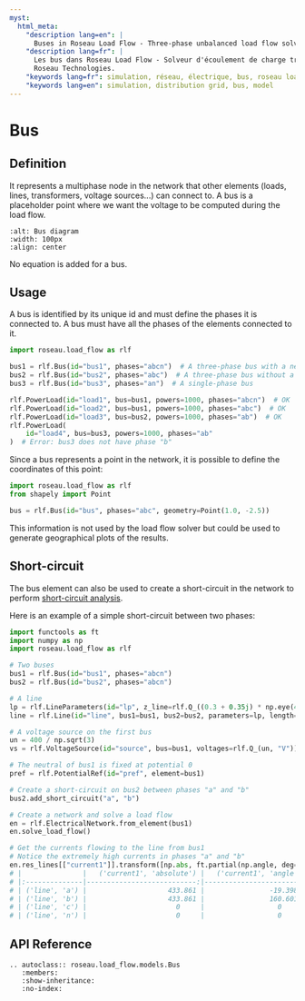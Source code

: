 ```yaml
---
myst:
  html_meta:
    "description lang=en": |
      Buses in Roseau Load Flow - Three-phase unbalanced load flow solver in a Python API by Roseau Technologies.
    "description lang=fr": |
      Les bus dans Roseau Load Flow - Solveur d'écoulement de charge triphasé et déséquilibré dans une API Python par
      Roseau Technologies.
    "keywords lang=fr": simulation, réseau, électrique, bus, roseau load flow, modèle
    "keywords lang=en": simulation, distribution grid, bus, model
---
```


# Bus

## Definition

It represents a multiphase node in the network that other elements (loads, lines, transformers,
voltage sources...) can connect to. A bus is a placeholder point where we want the voltage to be
computed during the load flow.

```{image} /_static/Bus.svg
:alt: Bus diagram
:width: 100px
:align: center
```

No equation is added for a bus.

## Usage

A bus is identified by its unique id and must define the phases it is connected to. A bus must
have all the phases of the elements connected to it.

```python
import roseau.load_flow as rlf

bus1 = rlf.Bus(id="bus1", phases="abcn")  # A three-phase bus with a neutral
bus2 = rlf.Bus(id="bus2", phases="abc")  # A three-phase bus without a neutral
bus3 = rlf.Bus(id="bus3", phases="an")  # A single-phase bus

rlf.PowerLoad(id="load1", bus=bus1, powers=1000, phases="abcn")  # OK
rlf.PowerLoad(id="load2", bus=bus1, powers=1000, phases="abc")  # OK
rlf.PowerLoad(id="load3", bus=bus2, powers=1000, phases="ab")  # OK
rlf.PowerLoad(
    id="load4", bus=bus3, powers=1000, phases="ab"
)  # Error: bus3 does not have phase "b"
```

Since a bus represents a point in the network, it is possible to define the coordinates of this
point:

```python
import roseau.load_flow as rlf
from shapely import Point

bus = rlf.Bus(id="bus", phases="abc", geometry=Point(1.0, -2.5))
```

This information is not used by the load flow solver but could be used to generate geographical
plots of the results.

## Short-circuit

The bus element can also be used to create a short-circuit in the network to perform
[short-circuit analysis](../usage/Short_Circuit.md).

Here is an example of a simple short-circuit between two phases:

```python
import functools as ft
import numpy as np
import roseau.load_flow as rlf

# Two buses
bus1 = rlf.Bus(id="bus1", phases="abcn")
bus2 = rlf.Bus(id="bus2", phases="abcn")

# A line
lp = rlf.LineParameters(id="lp", z_line=rlf.Q_((0.3 + 0.35j) * np.eye(4), "ohm/km"))
line = rlf.Line(id="line", bus1=bus1, bus2=bus2, parameters=lp, length=rlf.Q_(1, "km"))

# A voltage source on the first bus
un = 400 / np.sqrt(3)
vs = rlf.VoltageSource(id="source", bus=bus1, voltages=rlf.Q_(un, "V"))

# The neutral of bus1 is fixed at potential 0
pref = rlf.PotentialRef(id="pref", element=bus1)

# Create a short-circuit on bus2 between phases "a" and "b"
bus2.add_short_circuit("a", "b")

# Create a network and solve a load flow
en = rlf.ElectricalNetwork.from_element(bus1)
en.solve_load_flow()

# Get the currents flowing to the line from bus1
# Notice the extremely high currents in phases "a" and "b"
en.res_lines[["current1"]].transform([np.abs, ft.partial(np.angle, deg=True)])
# |               |   ('current1', 'absolute') |   ('current1', 'angle') |
# |:--------------|---------------------------:|------------------------:|
# | ('line', 'a') |                    433.861 |                -19.3987 |
# | ('line', 'b') |                    433.861 |                160.601  |
# | ('line', 'c') |                      0     |                  0      |
# | ('line', 'n') |                      0     |                  0      |
```

## API Reference

```{eval-rst}
.. autoclass:: roseau.load_flow.models.Bus
   :members:
   :show-inheritance:
   :no-index:
```
